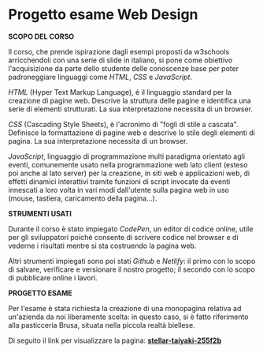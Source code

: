 # Progetto esame Web Design
**SCOPO DEL CORSO**

Il corso, che prende ispirazione dagli esempi proposti da w3schools arricchendoli con una serie di slide in italiano, si pone come obiettivo l'acquisizione da parte dello studente delle conoscenze base per poter padroneggiare linguaggi come _HTML_, _CSS_ e _JavaScript_.  

_HTML_ (Hyper Text Markup Language), è il linguaggio standard per la creazione di pagine web. Descrive la struttura delle pagine e identifica una serie di elementi strutturati. La sua interpretazione necessita di un browser.

_CSS_ (Cascading Style Sheets), è l'acronimo di "fogli di stile a cascata". Definisce la formattazione di pagine web e descrive lo stile degli elementi di pagina. La sua interpretazione necessita di un browser.

_JavaScript_, linguaggio di programmazione multi paradigma orientato agli eventi, comunemente usato nella programmazione web lato client (esteso poi anche al lato server) per la creazione, in siti web e applicazioni web, di effetti dinamici interattivi tramite funzioni di script invocate da eventi innescati a loro volta in vari modi dall'utente sulla pagina web in uso (mouse, tastiera, caricamento della pagina...). 

**STRUMENTI USATI**

Durante il corso è stato impiegato _CodePen_, un editor di codice online, utile per gli sviluppatori poichè consente di scrivere codice nel browser e di vederne i risultati mentre si sta costruendo la pagina web.

Altri strumenti impiegati sono poi stati _Github_ e _Netlify_: il primo con lo scopo di salvare, verificare e versionare il nostro progetto; il secondo con lo scopo di pubblicare online i lavori.

**PROGETTO ESAME**

Per l'esame è stata richiesta la creazione di una monopagina relativa ad un'azienda da noi liberamente scelta: in questo caso, si è fatto riferimento alla pasticceria Brusa, situata nella piccola realtà biellese.

Di seguito il link per visualizzare la pagina: [****stellar-taiyaki-255f2b****](https://stellar-taiyaki-255f2b.netlify.app/)
